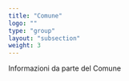 ```yaml
---
title: "Comune"
logo: ""
type: "group"
layout: "subsection"
weight: 3
---
```


Informazioni da parte del Comune
